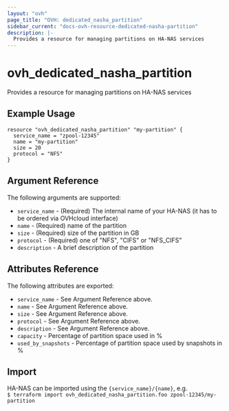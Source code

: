 ```yaml
---
layout: "ovh"
page_title: "OVH: dedicated_nasha_partition"
sidebar_current: "docs-ovh-resource-dedicated-nasha-partition"
description: |-
  Provides a resource for managing partitions on HA-NAS services
---
```


# ovh_dedicated_nasha_partition

Provides a resource for managing partitions on HA-NAS services

## Example Usage

```
resource "ovh_dedicated_nasha_partition" "my-partition" {
  service_name = "zpool-12345"
  name = "my-partition"
  size = 20
  protocol = "NFS"
}
```

## Argument Reference

The following arguments are supported:

* `service_name` - (Required) The internal name of your HA-NAS (it has to be ordered via OVHcloud interface)
* `name` - (Required) name of the partition
* `size` - (Required) size of the partition in GB
* `protocol` - (Required) one of "NFS", "CIFS" or "NFS_CIFS"
* `description` - A brief description of the partition

## Attributes Reference

The following attributes are exported:

* `service_name` - See Argument Reference above.
* `name` - See Argument Reference above.
* `size` - See Argument Reference above.
* `protocol` - See Argument Reference above.
* `description` - See Argument Reference above.
* `capacity` - Percentage of partition space used in %
* `used_by_snapshots` - Percentage of partition space used by snapshots in %

## Import

HA-NAS can be imported using the `{service_name}/{name}`, e.g.  
`$ terraform import ovh_dedicated_nasha_partition.foo zpool-12345/my-partition`
